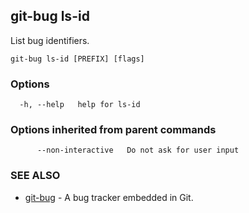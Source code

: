 ## git-bug ls-id

List bug identifiers.

```
git-bug ls-id [PREFIX] [flags]
```

### Options

```
  -h, --help   help for ls-id
```

### Options inherited from parent commands

```
      --non-interactive   Do not ask for user input
```

### SEE ALSO

* [git-bug](git-bug.md)	 - A bug tracker embedded in Git.

